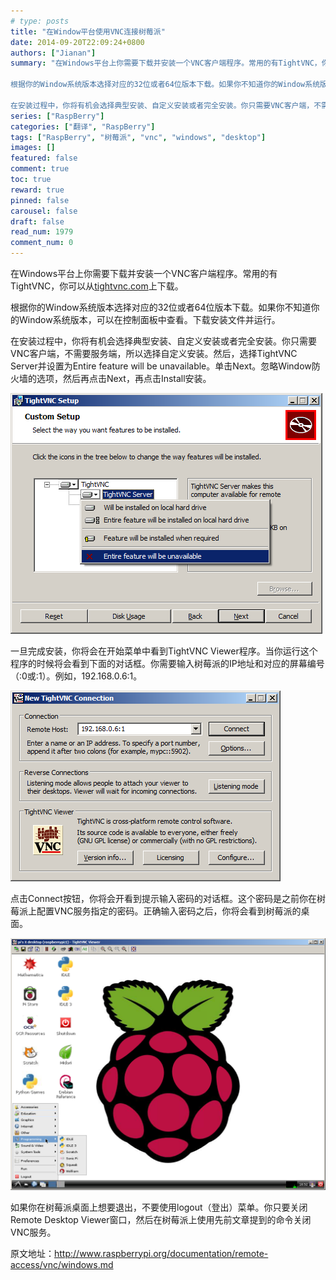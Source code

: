 ```yaml
---
# type: posts 
title: "在Window平台使用VNC连接树莓派"
date: 2014-09-20T22:09:24+0800
authors: ["Jianan"]
summary: "在Windows平台上你需要下载并安装一个VNC客户端程序。常用的有TightVNC，你可以从tightvnc.com上下载。

根据你的Window系统版本选择对应的32位或者64位版本下载。如果你不知道你的Window系统版本，可以在控制面板中查看。下载安装文件并运行。

在安装过程中，你将有机会选择典型安装、自定义安装或者完全安装。你只需要VNC客户端，不需要服务端，所以选择自定义安"
series: ["RaspBerry"]
categories: ["翻译", "RaspBerry"]
tags: ["RaspBerry", "树莓派", "vnc", "windows", "desktop"]
images: []
featured: false
comment: true
toc: true
reward: true
pinned: false
carousel: false
draft: false
read_num: 1979
comment_num: 0
---
```


在Windows平台上你需要下载并安装一个VNC客户端程序。常用的有TightVNC，你可以从[tightvnc.com](http://www.tightvnc.com/download.php)上下载。

  
根据你的Window系统版本选择对应的32位或者64位版本下载。如果你不知道你的Window系统版本，可以在控制面板中查看。下载安装文件并运行。

  
在安装过程中，你将有机会选择典型安装、自定义安装或者完全安装。你只需要VNC客户端，不需要服务端，所以选择自定义安装。然后，选择TightVNC
Server并设置为Entire feature will be
unavailable。单击Next。忽略Window防火墙的选项，然后再点击Next，再点击Install安装。

  
![](280c54424c4abfb2d7dd5e99b63d619a.png)  

  
一旦完成安装，你将会在开始菜单中看到TightVNC
Viewer程序。当你运行这个程序的时候将会看到下面的对话框。你需要输入树莓派的IP地址和对应的屏幕编号（:0或:1）。例如，192.168.0.6:1。

  
![](86f8dd3a3ccc38d6124038552edf9d30.png)  

  
点击Connect按钮，你将会开看到提示输入密码的对话框。这个密码是之前你在树莓派上配置VNC服务指定的密码。正确输入密码之后，你将会看到树莓派的桌面。

  
![](a6161e77daeff4aca8e28b773bed37e1.png)  

  
如果你在树莓派桌面上想要退出，不要使用logout（登出）菜单。你只要关闭Remote Desktop
Viewer窗口，然后在树莓派上使用先前文章提到的命令关闭VNC服务。

  

  

原文地址：<http://www.raspberrypi.org/documentation/remote-access/vnc/windows.md>

[  
](http://www.raspberrypi.org/documentation/remote-access/vnc/windows.md)

